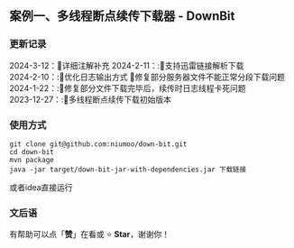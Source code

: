 ## 案例一、多线程断点续传下载器 - DownBit

### 更新记录
2024-3-12：🔖详细注解补充
2024-2-11：:🔖支持迅雷链接解析下载  
2024-2-10：:🔖优化日志输出方式 🐛修复部分服务器文件不能正常分段下载问题  
2024-1-22：:🐛修复部分文件下载完毕后，续传时日志线程卡死问题  
2023-12-27：:📖多线程断点续传下载初始版本

### 使用方式
```shell
git clone git@github.com:niumoo/down-bit.git
cd down-bit
mvn package
java -jar target/down-bit-jar-with-dependencies.jar 下载链接

```
或者idea直接运行

### 文后语

有帮助可以点「**赞**」在看或 :star: **Star**，谢谢你！


